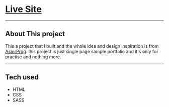 # [Live Site](https://shayantalebian-1.netlify.app/)

---

## About This project

This a project that I built and the whole idea and design inspiration is from [AsmrProg](https://www.youtube.com/@AsmrProg).
Ihis project is just single page sample portfolio and it's only for practise and nothing more.

---

## Tech used

- HTML
- CSS
- SASS

